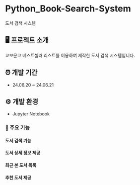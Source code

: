 # Python_Book-Search-System
도서 검색 시스템

## 🖥️ 프로젝트 소개
교보문고 베스트셀러 리스트를 이용하여 제작한 도서 검색 시스템입니다.
<br>

## ⏰ 개발 기간
* 24.06.20 ~ 24.06.21

## ⚙️ 개발 환경
- Jupyter Notebook

### 📌 주요 기능
#### 도서 검색 기능
#### 도서 상세 정보 제공
#### 최근 본 도서 목록
#### 추천 도서 제공



